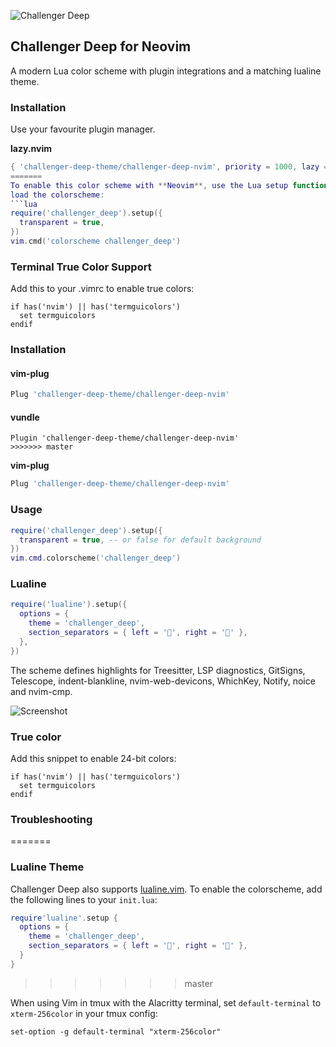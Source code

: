 ![Challenger Deep](https://challenger-deep-theme.github.io/images/logo.png)

## Challenger Deep for Neovim


A modern Lua color scheme with plugin integrations and a matching lualine theme.

### Installation

Use your favourite plugin manager.

**lazy.nvim**
```lua
{ 'challenger-deep-theme/challenger-deep-nvim', priority = 1000, lazy = false }
=======
To enable this color scheme with **Neovim**, use the Lua setup function and then
load the colorscheme:
```lua
require('challenger_deep').setup({
  transparent = true,
})
vim.cmd('colorscheme challenger_deep')
```

### Terminal True Color Support ###
  Add this to your .vimrc to enable true colors:
```
if has('nvim') || has('termguicolors')
  set termguicolors
endif
```

### Installation

#### vim-plug ###
```lua
Plug 'challenger-deep-theme/challenger-deep-nvim'
```
#### vundle ###
```viml
Plugin 'challenger-deep-theme/challenger-deep-nvim'
>>>>>>> master
```

**vim-plug**
```lua
Plug 'challenger-deep-theme/challenger-deep-nvim'
```

### Usage

```lua
require('challenger_deep').setup({
  transparent = true, -- or false for default background
})
vim.cmd.colorscheme('challenger_deep')
```

### Lualine

```lua
require('lualine').setup({
  options = {
    theme = 'challenger_deep',
    section_separators = { left = '', right = '' },
  },
})
```


The scheme defines highlights for Treesitter, LSP diagnostics, GitSigns, Telescope,
indent-blankline, nvim-web-devicons, WhichKey, Notify, noice and nvim-cmp.

![Screenshot](https://challenger-deep-theme.github.io/images/screenshots/vim.png)

### True color

Add this snippet to enable 24-bit colors:
```vim
if has('nvim') || has('termguicolors')
  set termguicolors
endif
```

### Troubleshooting
=======

### Lualine Theme ###

Challenger Deep also supports [lualine.vim](https://github.com/nvim-lualine/lualine.nvim). To enable the colorscheme,
add the following lines to your `init.lua`:

```lua
require'lualine'.setup {
  options = {
    theme = 'challenger_deep',
    section_separators = { left = '', right = '' },
  }
}
```
>>>>>>> master

When using Vim in tmux with the Alacritty terminal, set `default-terminal` to
`xterm-256color` in your tmux config:
```text
set-option -g default-terminal "xterm-256color"
```
